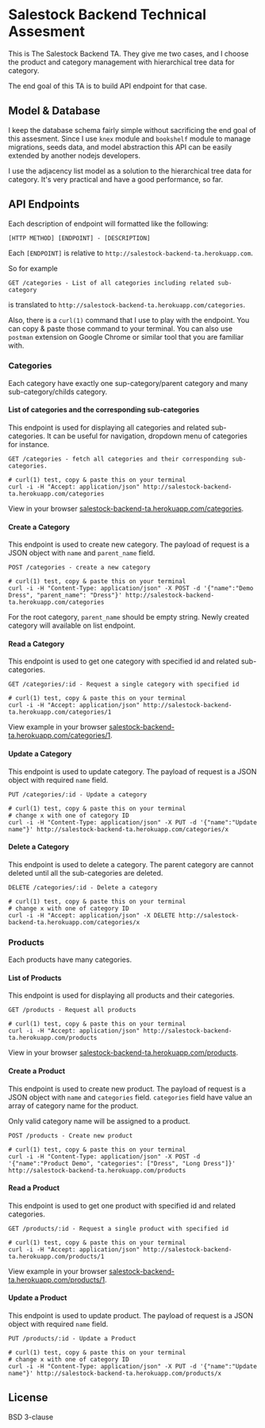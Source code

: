 # Salestock Backend Technical Assesment
This is The Salestock Backend TA. They give me two cases, and I choose the product and category management with hierarchical tree data for category. 

The end goal of this TA is to build API endpoint for that case.

## Model & Database
I keep the database schema fairly simple without sacrificing the end goal of this assesment. Since I use `knex` module and `bookshelf` module to manage migrations, seeds data, and model abstraction this API can be easily extended by another nodejs developers.

I use the adjacency list model as a solution to the hierarchical tree data for category. It's very practical and have a good performance, so far.

## API Endpoints
Each description of endpoint will formatted like the following:

```
[HTTP METHOD] [ENDPOINT] - [DESCRIPTION]
```

Each `[ENDPOINT]` is relative to `http://salestock-backend-ta.herokuapp.com`. 

So for example 

```
GET /categories - List of all categories including related sub-category
```

is translated to `http://salestock-backend-ta.herokuapp.com/categories`.

Also, there is a `curl(1)` command that I use to play with the endpoint. You can copy & paste those command to your terminal. You can also use `postman` extension on Google Chrome or similar tool that you are familiar with.

### Categories
Each category have exactly one sup-category/parent category and many sub-category/childs category.

#### List of categories and the corresponding sub-categories
This endpoint is used for displaying all categories and related sub-categories. It can be useful for navigation, dropdown menu of categories for instance.

```
GET /categories - fetch all categories and their corresponding sub-categories.

# curl(1) test, copy & paste this on your terminal
curl -i -H "Accept: application/json" http://salestock-backend-ta.herokuapp.com/categories
``` 
View in your browser [salestock-backend-ta.herokuapp.com/categories](http://salestock-backend-ta.herokuapp.com/categories).

#### Create a Category
This endpoint is used to create new category. The payload of request is a JSON object with `name` and `parent_name` field.

```
POST /categories - create a new category

# curl(1) test, copy & paste this on your terminal
curl -i -H "Content-Type: application/json" -X POST -d '{"name":"Demo Dress", "parent_name": "Dress"}' http://salestock-backend-ta.herokuapp.com/categories
```

For the root category, `parent_name` should be empty string. Newly created category will available on list endpoint.

#### Read a Category
This endpoint is used to get one category with specified id and related sub-categories. 

```
GET /categories/:id - Request a single category with specified id

# curl(1) test, copy & paste this on your terminal
curl -i -H "Accept: application/json" http://salestock-backend-ta.herokuapp.com/categories/1
```

View example in your browser [salestock-backend-ta.herokuapp.com/categories/1](http://salestock-backend-ta.herokuapp.com/categories/1).

#### Update a Category
This endpoint is used to update category. The payload of request is a JSON object with required `name` field.

```
PUT /categories/:id - Update a category

# curl(1) test, copy & paste this on your terminal
# change x with one of category ID
curl -i -H "Content-Type: application/json" -X PUT -d '{"name":"Update name"}' http://salestock-backend-ta.herokuapp.com/categories/x
```

#### Delete a Category
This endpoint is used to delete a category. The parent category are cannot deleted until all the sub-categories are deleted.

```
DELETE /categories/:id - Delete a category

# curl(1) test, copy & paste this on your terminal
# change x with one of category ID
curl -i -H "Accept: application/json" -X DELETE http://salestock-backend-ta.herokuapp.com/categories/x
```


### Products
Each products have many categories.

#### List of Products
This endpoint is used for displaying all products and their categories.

```
GET /products - Request all products

# curl(1) test, copy & paste this on your terminal
curl -i -H "Accept: application/json" http://salestock-backend-ta.herokuapp.com/products
``` 

View in your browser [salestock-backend-ta.herokuapp.com/products](http://salestock-backend-ta.herokuapp.com/products).

#### Create a Product
This endpoint is used to create new product. The payload of request is a JSON object with `name` and `categories` field. `categories` field have value an array of category name for the product.

Only valid category name will be assigned to a product.

```
POST /products - Create new product

# curl(1) test, copy & paste this on your terminal
curl -i -H "Content-Type: application/json" -X POST -d '{"name":"Product Demo", "categories": ["Dress", "Long Dress"]}' http://salestock-backend-ta.herokuapp.com/products
```

#### Read a Product
This endpoint is used to get one product with specified id and related categories.

```
GET /products/:id - Request a single product with specified id

# curl(1) test, copy & paste this on your terminal
curl -i -H "Accept: application/json" http://salestock-backend-ta.herokuapp.com/products/1
```

View example in your browser [salestock-backend-ta.herokuapp.com/products/1](http://salestock-backend-ta.herokuapp.com/products/1).

#### Update a Product
This endpoint is used to update product. The payload of request is a JSON object with required `name` field.

```
PUT /products/:id - Update a Product

# curl(1) test, copy & paste this on your terminal
# change x with one of category ID
curl -i -H "Content-Type: application/json" -X PUT -d '{"name":"Update name"}' http://salestock-backend-ta.herokuapp.com/products/x
```


## License
BSD 3-clause
